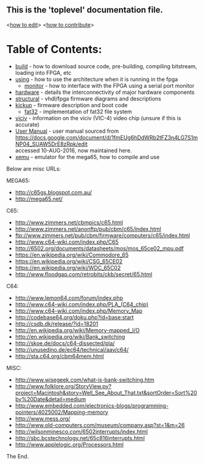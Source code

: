 ## This is the 'toplevel' documentation file.  
<[how to edit](./howtoedit.md)> <[how to contribute](./howtocontribute.md)>

# Table of Contents:

* [build](./build.md) - how to download source code, pre-building, compiling bitstream, loading into FPGA, etc  
* [using](./using.md) - how to use the architecture when it is running in the fpga  
  * [monitor](./monitor.md) - how to interface with the FPGA using a serial port monitor  
* [hardware](./hardware.md) - details the interconnectivity of major hardware components  
* [structural](./structural.md) - vhdl/fpga firmware diagrams and descriptions  
* [kickup](./kickup.md) - firmware description and boot code  
  * [fat32](./fat32.md) - implementation of fat32 file system  
* [viciv](./viciv-modes.md) - information on the viciv (VIC-4) video chip (unsure if this is accurate)  
* [User Manual](./usermanual0.md) - user manual sourced from  
https://docs.google.com/document/d/1fmEUg6hDdWRb2tFZ3n4LG7S1mNP04_SUAW5DrE8zRpk/edit  
accessed 10-AUG-2016, now maintained here.  
* [xemu](./xemu.md) - emulator for the mega65, how to compile and use  

Below are misc URLs:

MEGA65:
* http://c65gs.blogspot.com.au/
* http://mega65.net/

C65:
* http://www.zimmers.net/cbmpics/c65.html
* http://www.zimmers.net/anonftp/pub/cbm/c65/index.html
* ftp://www.zimmers.net/pub/cbm/firmware/computers/c65/index.html
* http://www.c64-wiki.com/index.php/C65
* http://6502.org/documents/datasheets/mos/mos_65ce02_mpu.pdf
* https://en.wikipedia.org/wiki/Commodore_65
* https://en.wikipedia.org/wiki/CSG_65CE02
* https://en.wikipedia.org/wiki/WDC_65C02
* http://www.floodgap.com/retrobits/ckb/secret/65.html

C64:
* http://www.lemon64.com/forum/index.php
* http://www.c64-wiki.com/index.php/PLA_(C64_chip)
* http://www.c64-wiki.com/index.php/Memory_Map
* http://codebase64.org/doku.php?id=base:start
* http://csdb.dk/release/?id=18201
* http://en.wikipedia.org/wiki/Memory-mapped_I/O
* http://en.wikipedia.org/wiki/Bank_switching
* http://skoe.de/docs/c64-dissected/pla/
* http://unusedino.de/ec64/technical/aay/c64/
* http://sta.c64.org/cbm64mem.html

MISC:
* http://www.wisegeek.com/what-is-bank-switching.htm
* http://www.folklore.org/StoryView.py?project=Macintosh&story=Well_See_About_That.txt&sortOrder=Sort%20by%20Date&detail=medium
* http://www.embedded.com/electronics-blogs/programming-pointers/4025002/Mapping-memory
* http://www.mess.org/
* http://www.old-computers.com/museum/company.asp?st=1&m=26
* http://wilsonminesco.com/6502interrupts/index.html
* http://sbc.bcstechnology.net/65c816interrupts.html
* http://www.applelogic.org/Processors.html

The End.
